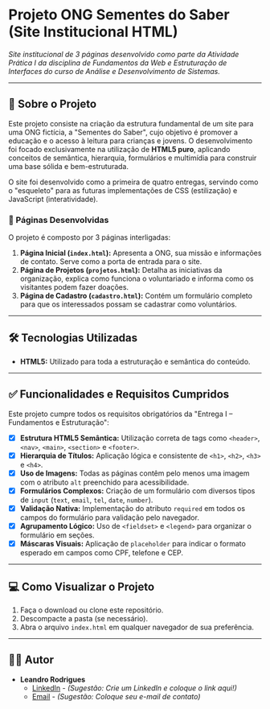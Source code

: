 # Projeto ONG Sementes do Saber (Site Institucional HTML)

_Site institucional de 3 páginas desenvolvido como parte da Atividade Prática I da disciplina de Fundamentos da Web e Estruturação de Interfaces do curso de Análise e Desenvolvimento de Sistemas._

---

## 🚀 Sobre o Projeto

Este projeto consiste na criação da estrutura fundamental de um site para uma ONG fictícia, a "Sementes do Saber", cujo objetivo é promover a educação e o acesso à leitura para crianças e jovens. O desenvolvimento foi focado exclusivamente na utilização de **HTML5 puro**, aplicando conceitos de semântica, hierarquia, formulários e multimídia para construir uma base sólida e bem-estruturada.

O site foi desenvolvido como a primeira de quatro entregas, servindo como o "esqueleto" para as futuras implementações de CSS (estilização) e JavaScript (interatividade).

### 📖 Páginas Desenvolvidas

O projeto é composto por 3 páginas interligadas:

1.  **Página Inicial (`index.html`):** Apresenta a ONG, sua missão e informações de contato. Serve como a porta de entrada para o site.
2.  **Página de Projetos (`projetos.html`):** Detalha as iniciativas da organização, explica como funciona o voluntariado e informa como os visitantes podem fazer doações.
3.  **Página de Cadastro (`cadastro.html`):** Contém um formulário completo para que os interessados possam se cadastrar como voluntários.

---

## 🛠️ Tecnologias Utilizadas

* **HTML5:** Utilizado para toda a estruturação e semântica do conteúdo.

---

## ✅ Funcionalidades e Requisitos Cumpridos

Este projeto cumpre todos os requisitos obrigatórios da "Entrega I – Fundamentos e Estruturação":

- [x] **Estrutura HTML5 Semântica:** Utilização correta de tags como `<header>`, `<nav>`, `<main>`, `<section>` e `<footer>`.
- [x] **Hierarquia de Títulos:** Aplicação lógica e consistente de `<h1>`, `<h2>`, `<h3>` e `<h4>`.
- [x] **Uso de Imagens:** Todas as páginas contêm pelo menos uma imagem com o atributo `alt` preenchido para acessibilidade.
- [x] **Formulários Complexos:** Criação de um formulário com diversos tipos de `input` (`text`, `email`, `tel`, `date`, `number`).
- [x] **Validação Nativa:** Implementação do atributo `required` em todos os campos do formulário para validação pelo navegador.
- [x] **Agrupamento Lógico:** Uso de `<fieldset>` e `<legend>` para organizar o formulário em seções.
- [x] **Máscaras Visuais:** Aplicação de `placeholder` para indicar o formato esperado em campos como CPF, telefone e CEP.

---

## 💻 Como Visualizar o Projeto

1.  Faça o download ou clone este repositório.
2.  Descompacte a pasta (se necessário).
3.  Abra o arquivo `index.html` em qualquer navegador de sua preferência.

---

## 👨‍💻 Autor

* **Leandro Rodrigues**
    * [LinkedIn](https://www.linkedin.com/) - _(Sugestão: Crie um LinkedIn e coloque o link aqui!)_
    * [Email](mailto:seu-email-aqui@exemplo.com) - _(Sugestão: Coloque seu e-mail de contato)_
